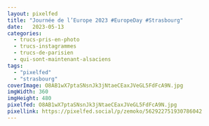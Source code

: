 ```yaml
---
layout: pixelfed
title: "Journée de l’Europe 2023 #EuropeDay #Strasbourg"
date:   2023-05-13
categories: 
  - trucs-pris-en-photo
  - trucs-instagrammes
  - trucs-de-parisien
  - qui-sont-maintenant-alsaciens
tags: 
  - "pixelfed"
  - "strasbourg"
coverImage: O8AB1wX7ptaSNsnJk3jNtaeCEaxJVeGL5FdFcA9N.jpg
imgWidth: 360
imgHeight: 480
pixelfed: O8AB1wX7ptaSNsnJk3jNtaeCEaxJVeGL5FdFcA9N.jpg
pixellink: https://pixelfed.social/p/zemoko/562922751930786042
---
```

